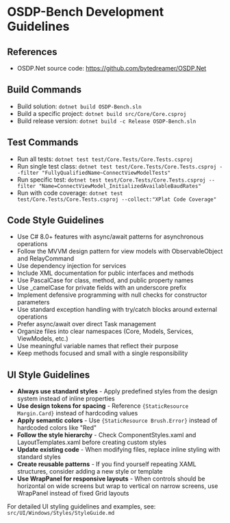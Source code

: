 # OSDP-Bench Development Guidelines

## References
- OSDP.Net source code: https://github.com/bytedreamer/OSDP.Net

## Build Commands
- Build solution: `dotnet build OSDP-Bench.sln`
- Build a specific project: `dotnet build src/Core/Core.csproj`
- Build release version: `dotnet build -c Release OSDP-Bench.sln`

## Test Commands
- Run all tests: `dotnet test test/Core.Tests/Core.Tests.csproj`
- Run single test class: `dotnet test test/Core.Tests/Core.Tests.csproj --filter "FullyQualifiedName~ConnectViewModelTests"`
- Run specific test: `dotnet test test/Core.Tests/Core.Tests.csproj --filter "Name=ConnectViewModel_InitializedAvailableBaudRates"`
- Run with code coverage: `dotnet test test/Core.Tests/Core.Tests.csproj --collect:"XPlat Code Coverage"`

## Code Style Guidelines
- Use C# 8.0+ features with async/await patterns for asynchronous operations
- Follow the MVVM design pattern for view models with ObservableObject and RelayCommand
- Use dependency injection for services
- Include XML documentation for public interfaces and methods
- Use PascalCase for class, method, and public property names
- Use _camelCase for private fields with an underscore prefix
- Implement defensive programming with null checks for constructor parameters
- Use standard exception handling with try/catch blocks around external operations
- Prefer async/await over direct Task management
- Organize files into clear namespaces (Core, Models, Services, ViewModels, etc.)
- Use meaningful variable names that reflect their purpose
- Keep methods focused and small with a single responsibility

## UI Style Guidelines
- **Always use standard styles** - Apply predefined styles from the design system instead of inline properties
- **Use design tokens for spacing** - Reference `{StaticResource Margin.Card}` instead of hardcoding values
- **Apply semantic colors** - Use `{StaticResource Brush.Error}` instead of hardcoded colors like "Red"
- **Follow the style hierarchy** - Check ComponentStyles.xaml and LayoutTemplates.xaml before creating custom styles
- **Update existing code** - When modifying files, replace inline styling with standard styles
- **Create reusable patterns** - If you find yourself repeating XAML structures, consider adding a new style or template
- **Use WrapPanel for responsive layouts** - When controls should be horizontal on wide screens but wrap to vertical on narrow screens, use WrapPanel instead of fixed Grid layouts

For detailed UI styling guidelines and examples, see: `src/UI/Windows/Styles/StyleGuide.md`
